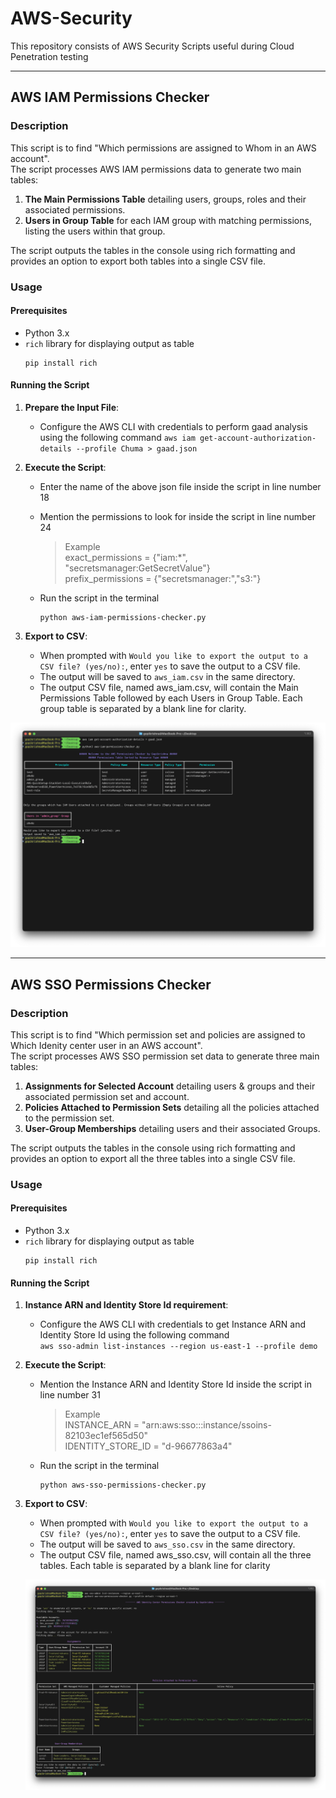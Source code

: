 # AWS-Security
This repository consists of AWS Security Scripts useful during Cloud Penetration testing

---

## AWS IAM Permissions Checker

### Description

This script is to find "Which permissions are assigned to Whom in an AWS account".  
The script processes AWS IAM permissions data to generate two main tables:

1. **The Main Permissions Table** detailing users, groups, roles and their associated permissions.
1. **Users in Group Table** for each IAM group with matching permissions, listing the users within that group.  

The script outputs the tables in the console using rich formatting and provides an option to export both tables into a single CSV file.

### Usage

#### Prerequisites
- Python 3.x
- `rich` library for displaying output as table  
  ```
  pip install rich
  ```

#### Running the Script

1. **Prepare the Input File**:
	- Configure the AWS CLI with credentials to perform gaad analysis using the following command
	``` aws iam get-account-authorization-details --profile Chuma > gaad.json ```

2. **Execute the Script**:
	- Enter the name of the above json file inside the script in line number 18
	- Mention the permissions to look for inside the script in line number 24
		> Example  
		> exact_permissions = {"iam:*", "secretsmanager:GetSecretValue"}    
		> prefix_permissions = {"secretsmanager:","s3:"}


   - Run the script in the terminal  
     ```
     python aws-iam-permissions-checker.py
     ```

1. **Export to CSV**:
   - When prompted with `Would you like to export the output to a CSV file? (yes/no):`, enter `yes` to save the output to a CSV file.
   - The output will be saved to `aws_iam.csv` in the same directory.
	- The output CSV file, named aws_iam.csv, will contain the Main Permissions Table followed by each Users in Group Table. Each group table is separated by a blank line for clarity.

![](AWS-IAM-permissions-checker/sc.png)

---

## AWS SSO Permissions Checker

### Description

This script is to find "Which permission set and policies are assigned to Which Idenity center user in an AWS account".  
The script processes AWS SSO permission set data to generate three main tables:

1. **Assignments for Selected Account** detailing users & groups and their associated permission set and account.
1. **Policies Attached to Permission Sets** detailing all the policies attached to the permission set.  
1. **User-Group Memberships** detailing users and their associated Groups. 

The script outputs the tables in the console using rich formatting and provides an option to export all the three tables into a single CSV file.

### Usage

#### Prerequisites
- Python 3.x
- `rich` library for displaying output as table  
  ```
  pip install rich
  ```

#### Running the Script

1. **Instance ARN and Identity Store Id requirement**:
	- Configure the AWS CLI with credentials to get Instance ARN and Identity Store Id using the following command  
	``` aws sso-admin list-instances --region us-east-1 --profile demo ```
	
2. **Execute the Script**:

	- Mention the Instance ARN and Identity Store Id inside the script in line number 31
		> Example  
		> INSTANCE_ARN = "arn:aws:sso:::instance/ssoins-82103ec1ef565d50"  
		> IDENTITY_STORE_ID = "d-96677863a4"


   - Run the script in the terminal  
     ```
     python aws-sso-permissions-checker.py
     ```
  
1. **Export to CSV**:
   - When prompted with `Would you like to export the output to a CSV file? (yes/no):`, enter `yes` to save the output to a CSV file.
   - The output will be saved to `aws_sso.csv` in the same directory.
	- The output CSV file, named aws_sso.csv, will contain all the three tables. Each table is separated by a blank line for clarity
	
	![](AWS-SSO-permissions-checker/sc.png)